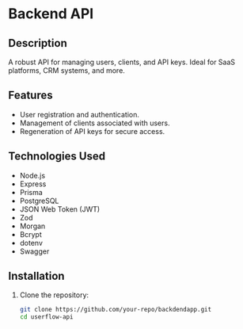 # Backend API

## Description
A robust API for managing users, clients, and API keys. Ideal for SaaS platforms, CRM systems, and more.

## Features
- User registration and authentication.
- Management of clients associated with users.
- Regeneration of API keys for secure access.

## Technologies Used
- Node.js
- Express
- Prisma
- PostgreSQL
- JSON Web Token (JWT)
- Zod
- Morgan
- Bcrypt
- dotenv
- Swagger

## Installation

1. Clone the repository:
   ```bash
   git clone https://github.com/your-repo/backdendapp.git
   cd userflow-api